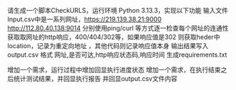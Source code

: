 请生成一个脚本CheckURLS，运行环境 Python 3.13.3，实现以下功能
输入文件Input.csv中是一系列网址，https://219.139.38.21:9000 http://112.80.40.138:9014 
分别使用ping/curl 等方式逐一检查每个网址的连通性
获取取网址的http响应，400/404/302等，如果响应值是302 则获取heder中location，记录为重定向地址 ，其他代码则记录响应值本身
输出结果写入output.csv 格式  网址,是否可达,http响应状态码,响应时间
生成requirements.txt

增加一个需求，运行过程中增加回显执行进度状态
增加一个需求，在执行结束之后统计测试结果，并回显执行报告 并回显output.csv文件内容